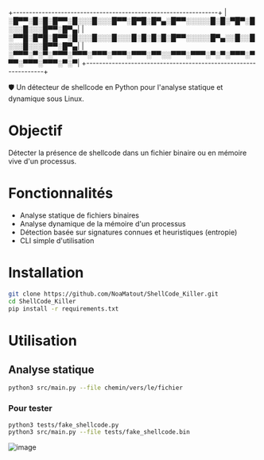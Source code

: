 +----------------------------------------------------------------+
|░█▀▀░█░█░█▀▀░█░░░█░░░█▀▀░█▀█░█▀▄░█▀▀░░░░░█░█░▀█▀░█░░░█░░░█▀▀░█▀▄|
|░▀▀█░█▀█░█▀▀░█░░░█░░░█░░░█░█░█░█░█▀▀░░░░░█▀▄░░█░░█░░░█░░░█▀▀░█▀▄|
|░▀▀▀░▀░▀░▀▀▀░▀▀▀░▀▀▀░▀▀▀░▀▀▀░▀▀░░▀▀▀░▀▀▀░▀░▀░▀▀▀░▀▀▀░▀▀▀░▀▀▀░▀░▀|
+----------------------------------------------------------------+

🛡️ Un détecteur de shellcode en Python pour l'analyse statique et dynamique sous Linux.

# Objectif
Détecter la présence de shellcode dans un fichier binaire ou en mémoire vive d'un processus.

# Fonctionnalités
- Analyse statique de fichiers binaires
- Analyse dynamique de la mémoire d'un processus
- Détection basée sur signatures connues et heuristiques (entropie)
- CLI simple d'utilisation

# Installation

```bash
git clone https://github.com/NoaMatout/ShellCode_Killer.git
cd ShellCode_Killer
pip install -r requirements.txt
```

# Utilisation

## Analyse statique
```bash
python3 src/main.py --file chemin/vers/le/fichier
```

### Pour tester
```bash
python3 tests/fake_shellcode.py
python3 src/main.py --file tests/fake_shellcode.bin
```

![image](https://github.com/user-attachments/assets/0219b51d-f163-41c8-9ac8-df74b3197cf9)

